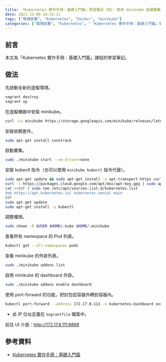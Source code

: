```yaml
---
title: 「Kubernetes 實作手冊：基礎入門篇」學習筆記（四）：使用 minikube 創建叢集
date: 2021-12-08 14:35:21
tags: ["環境部署", "Kubernetes", "Docker", "minikube"]
categories: ["環境部署", "Kubernetes", "「Kubernetes 實作手冊：基礎入門篇」學習筆記"]
---
```


## 前言

本文為「Kubernetes 實作手冊：基礎入門篇」課程的學習筆記。

## 做法

先啟動全新的虛擬環境。

```BASH
vagrant destroy
vagrant up
```

在虛擬機器中安裝 minikube。

```BASH
curl -Lo minikube https://storage.googleapis.com/minikube/releases/latest/minikube-linux-amd64 && chmod +x minikube
```

安裝依賴套件。

```BASH
sudo apt-get install conntrack
```

啟動叢集。

```BASH
sudo ./minikube start --vm-driver=none 
```

安裝 kubectl 指令（也可以使用 `minikube kubectl` 指令代替）。

```BASH
sudo apt-get update && sudo apt-get install -y apt-transport-https curl
curl -s https://packages.cloud.google.com/apt/doc/apt-key.gpg | sudo apt-key add -
cat <<EOF | sudo tee /etc/apt/sources.list.d/kubernetes.list
deb https://apt.kubernetes.io/ kubernetes-xenial main
EOF
sudo apt-get update
sudo apt-get install -y kubectl
```

調整權限。

```BASH
sudo chown -R $USER $HOME/.kube $HOME/.minikube
```

查看所有 namespace 的 Pod 列表。

```BASH
kubectl get --all-namespaces pods
```

查看 minikube 的外掛列表。

```BASH
sudo ./minikube addons list
```

啟用 minikube 的 dashboard 外掛。

```BASH
sudo ./minikube addons enable dashboard
```

使用 port-forward 的功能，把封包從容器外轉到容器內。

```BASH
kubectl port-forward --address 172.17.8.111 -n kubernetes-dashboard service/kubernetes-dashboard 8888:80
```

- 此 IP 位址定義在 `Vagrantfile` 檔案中。

前往 UI 介面：<http://172.17.8.111:8888>

## 參考資料

- [Kubernetes 實作手冊：基礎入門篇](https://hiskio.com/courses/349/about)
